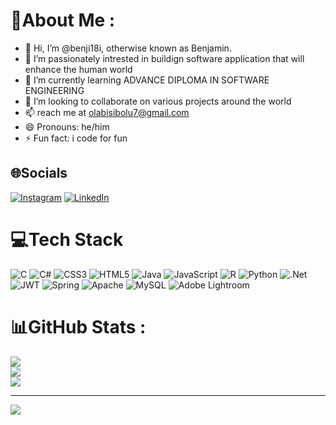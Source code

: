 # 💫About Me :
- 👋 Hi, I’m @benji18i, otherwise known as Benjamin.
- 👀 I’m passionately intrested in buildign software application that will enhance the human world 
- 🌱 I’m currently learning ADVANCE DIPLOMA IN SOFTWARE ENGINEERING
- 💞️ I’m looking to collaborate on various projects around the world 
- 📫 reach me at olabisibolu7@gmail.com 
- 😄 Pronouns: he/him
- ⚡ Fun fact: i code for fun

<!---
benji181/benji181 is a ✨ special ✨ repository because its `README.md` (this file) appears on your GitHub profile.
You can click the Preview link to take a look at your changes.
--->


## 🌐Socials
[![Instagram](https://img.shields.io/badge/Instagram-%23E4405F.svg?logo=Instagram&logoColor=white)](https://instagram.com/bolu_benj) [![LinkedIn](https://img.shields.io/badge/LinkedIn-%230077B5.svg?logo=linkedin&logoColor=white)](https://linkedin.com/in/bolu-olabisi-benjamin) 

# 💻Tech Stack
![C](https://img.shields.io/badge/c-%2300599C.svg?style=for-the-badge&logo=c&logoColor=white) ![C#](https://img.shields.io/badge/c%23-%23239120.svg?style=for-the-badge&logo=c-sharp&logoColor=white) ![CSS3](https://img.shields.io/badge/css3-%231572B6.svg?style=for-the-badge&logo=css3&logoColor=white) ![HTML5](https://img.shields.io/badge/html5-%23E34F26.svg?style=for-the-badge&logo=html5&logoColor=white) ![Java](https://img.shields.io/badge/java-%23ED8B00.svg?style=for-the-badge&logo=java&logoColor=white) ![JavaScript](https://img.shields.io/badge/javascript-%23323330.svg?style=for-the-badge&logo=javascript&logoColor=%23F7DF1E) ![R](https://img.shields.io/badge/r-%23276DC3.svg?style=for-the-badge&logo=r&logoColor=white) ![Python](https://img.shields.io/badge/python-3670A0?style=for-the-badge&logo=python&logoColor=ffdd54) ![.Net](https://img.shields.io/badge/.NET-5C2D91?style=for-the-badge&logo=.net&logoColor=white) ![JWT](https://img.shields.io/badge/JWT-black?style=for-the-badge&logo=JSON%20web%20tokens) ![Spring](https://img.shields.io/badge/spring-%236DB33F.svg?style=for-the-badge&logo=spring&logoColor=white) ![Apache](https://img.shields.io/badge/apache-%23D42029.svg?style=for-the-badge&logo=apache&logoColor=white) ![MySQL](https://img.shields.io/badge/mysql-%2300f.svg?style=for-the-badge&logo=mysql&logoColor=white) ![Adobe Lightroom](https://img.shields.io/badge/Adobe%20Lightroom-31A8FF.svg?style=for-the-badge&logo=Adobe%20Lightroom&logoColor=white)
# 📊GitHub Stats :
![](https://github-readme-stats.vercel.app/api?username=benji181&theme=dark&hide_border=false&include_all_commits=false&count_private=true)<br/>
![](https://github-readme-streak-stats.herokuapp.com/?user=benji181&theme=dark&hide_border=false)<br/>
![](https://github-readme-stats.vercel.app/api/top-langs/?username=benji181&theme=dark&hide_border=false&include_all_commits=false&count_private=true&layout=compact)

---
[![](https://visitcount.itsvg.in/api?id=benji181&icon=0&color=0)](https://visitcount.itsvg.in)
